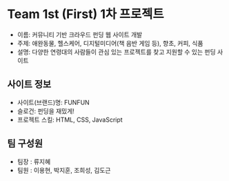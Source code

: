 # Team 1st (First) 1차 프로젝트
+ 이름: 커뮤니티 기반 크라우드 펀딩 웹 사이트 개발
+ 주제: 애완동물, 헬스케어, 디지털미디어(책 음반 게임 등), 향초, 커피, 식품
+ 설명: 다양한 연령대의 사람들이 관심 있는 프로젝트를 찾고 지원할 수 있는 펀딩 사이트

## 사이트 정보
+ 사이트(브랜드)명: FUNFUN 
+ 슬로건: 펀딩을 재밌게!
+ 프로젝트 스킬: HTML, CSS, JavaScript

## 팀 구성원
+ 팀장 : 류지혜
+ 팀원 : 이용현, 박지훈, 조희성, 김도근
